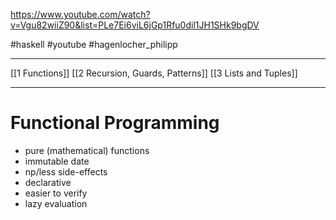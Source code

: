 https://www.youtube.com/watch?v=Vgu82wiiZ90&list=PLe7Ei6viL6jGp1Rfu0dil1JH1SHk9bgDV

#haskell #youtube #hagenlocher_philipp

---
[[1 Functions]]
[[2 Recursion, Guards, Patterns]]
[[3 Lists and Tuples]]

----
# Functional Programming
- pure (mathematical) functions
- immutable date
- np/less side-effects
- declarative
- easier to verify
- lazy evaluation

